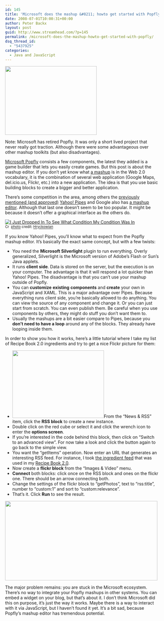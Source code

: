 ```yaml
---
id: 145
title: 'Microsoft does the mashup &#8211; howto get started with Popfly'
date: 2008-07-01T10:00:31+00:00
author: Peter Backx
layout: post
guid: http://www.streamhead.com/?p=145
permalink: /microsoft-does-the-mashup-howto-get-started-with-popfly/
dsq_thread_id:
  - "5437925"
categories:
  - Java and JavaScript
---
```

[<img class="aligncenter size-medium wp-image-146" title="Popfly mashup editor" src="http://www.streamhead.com/wp-content/uploads/2008/06/popfly-300x225.png" alt="" width="300" height="225" srcset="http://www.streamhead.com/wp-content/uploads/2008/06/popfly-300x225.png 300w, http://www.streamhead.com/wp-content/uploads/2008/06/popfly.png 1024w" sizes="(max-width: 300px) 100vw, 300px" />](http://www.streamhead.com/wp-content/uploads/2008/06/popfly.png)

Note: Microsoft has retired Popfly. It was only a short lived project that never really got traction. Although there were some advantageous over other mashup toolkits (but also disadvantages).

<a title="Microsoft Popfly" href="http://www.popfly.ms/" target="_blank">Microsoft Popfly</a> consists a few components, the latest they added is a game builder that lets you easily create games. But this post is about the mashup editor. If you don&#8217;t yet know what <a title="Mashup on Wikipedia" href="http://en.wikipedia.org/wiki/Mashup_(web_application_hybrid)" target="_blank">a mashup</a> is in the Web 2.0 vocabulary, it is the combination of several web application (Google Maps, del.icio.us, Flickr, etc.) into a new application. The idea is that you use basic building blocks to create a bigger and better application.

There&#8217;s some competition in the area, among others the <a title="Yahoo! pipes experiments" href="http://www.streamhead.com/?p=94" target="_blank">previously mentioned (and approved)</a> <a title="Yahoo! pipes" href="http://pipes.yahoo.com/pipes/" target="_blank">Yahoo! Pipes</a> and Google also has <a title="Google mashup editor" href="http://editor.googlemashups.com/" target="_blank">a mashup editor</a>. Although that last one doesn&#8217;t seem to be too popular. It might be because it doesn&#8217;t offer a graphical interface as the others do.

<div class="alignleft">
  <a title="I Just Dropped In To See What Condition My Condition Was In" href="http://www.flickr.com/photos/87373143@N00/2339721086/" target="_blank"><img src="http://farm3.static.flickr.com/2207/2339721086_5e74b0d743_m.jpg" border="0" alt="I Just Dropped In To See What Condition My Condition Was In" /></a><br /> <small><a title="Attribution License" href="http://creativecommons.org/licenses/by/2.0/" target="_blank"><img src="http://www.streamhead.com/wp-content/plugins/photo-dropper/images/cc.png" border="0" alt="Creative Commons License" width="16" height="16" align="absmiddle" /></a> <a href="http://www.photodropper.com/photos/" target="_blank">photo</a> credit: <a title="Hryckowian" href="http://www.flickr.com/photos/87373143@N00/2339721086/" target="_blank">Hryckowian</a></small>
</div>

If you know Yahoo! Pipes, you&#8217;ll know what to expect from the Popfly mashup editor. It&#8217;s basically the exact same concept, but with a few twists:

  * You need the **Microsoft Silverlight** plugin to run everything. Overly generalized, Silverlight is the Microsoft version of Adobe&#8217;s Flash or Sun&#8217;s Java applets.
  * It runs **client side**. Data is stored on the server, but the execution is on your computer. The advantage is that it will respond a lot quicker than Yahoo! Pipes. The disadvantage is that you can&#8217;t use your mashup outside of Popfly.
  * You can **customize** **existing** **components** and **create** your own in JavaScript and XAML. This is a major advantage over Pipes. Because everything runs client side, you&#8217;re basically allowed to do anything. You can view the source of any component and change it. Or you can just start from scratch. You can even publish them. Be careful when you use components by others, they might do stuff you don&#8217;t want them to.
  * Usually the mashups are a bit easier compare to Pipes, because you **don&#8217;t need to have a loop** around any of the blocks. They already have looping inside them.

In order to show you how it works, here&#8217;s a little tutorial where I take my list of Recipe Book 2.0 ingredients and try to get a nice Flickr picture for them:

  * [<img class="alignright size-medium wp-image-148" title="flickr options" src="http://www.streamhead.com/wp-content/uploads/2008/06/flickroptions-300x221.png" alt="" width="300" height="221" srcset="http://www.streamhead.com/wp-content/uploads/2008/06/flickroptions-300x221.png 300w, http://www.streamhead.com/wp-content/uploads/2008/06/flickroptions.png 867w" sizes="(max-width: 300px) 100vw, 300px" />](http://www.streamhead.com/wp-content/uploads/2008/06/flickroptions.png)From the &#8220;News & RSS&#8221; item, click the **RSS block** to create a new instance.
  * Double click on the red cube or select it and click the wrench icon to enter the **options screen**.
  * If you&#8217;re interested in the code behind this block, then click on &#8220;Switch to an advanced view&#8221;. For now take a look and click the button again to go back to the simple view.
  * You want the &#8220;getItems&#8221; operation. Now enter an URL that generates an interesting RSS feed. For instance, I took <a title="RSS feed with a bunch of ingredients" href="http://pipes.yahoo.com/pipes/pipe.run?_id=7Lxs970t3RGOzUHQy6ky6g&_render=rss" target="_blank">the ingredient feed</a> that was used in my <a title="Recipe Book 2.0 prototype" href="http://www.recipebook20.com/" target="_blank">Recipe Book 2.0</a>.
  * Now create a **flickr block** from the &#8220;Images & Video&#8221; menu.
  * **Connect** both blocks: click once on the RSS block and ones on the flickr one. There should be an arrow connecting both.
  * Change the settings of the flickr block to &#8220;getPhotos&#8221;, text to &#8220;rss:title&#8221;, number to &#8220;custom:1&#8221; and sort to &#8220;custom:relevance&#8221;.
  * That&#8217;s it. Click **Run** to see the result.

[<img class="aligncenter size-full wp-image-147" title="Run result" src="http://www.streamhead.com/wp-content/uploads/2008/06/run.png" alt="" width="499" height="260" srcset="http://www.streamhead.com/wp-content/uploads/2008/06/run.png 866w, http://www.streamhead.com/wp-content/uploads/2008/06/run-300x156.png 300w" sizes="(max-width: 499px) 100vw, 499px" />](http://www.streamhead.com/wp-content/uploads/2008/06/run.png)

The major problem remains: you are stuck in the Microsoft ecosystem. There&#8217;s no way to integrate your Popfly mashups in other systems. You can embed a widget on your blog, but that&#8217;s about it. I don&#8217;t think Microsoft did this on purpose, it&#8217;s just the way it works. Maybe there is a way to interact with it via JavaScript, but I haven&#8217;t found it yet. It&#8217;s a bit sad, because Popfly&#8217;s mashup editor has tremendous potential.

<!-- AddThis Advanced Settings generic via filter on the_content -->

<!-- AddThis Share Buttons generic via filter on the_content -->